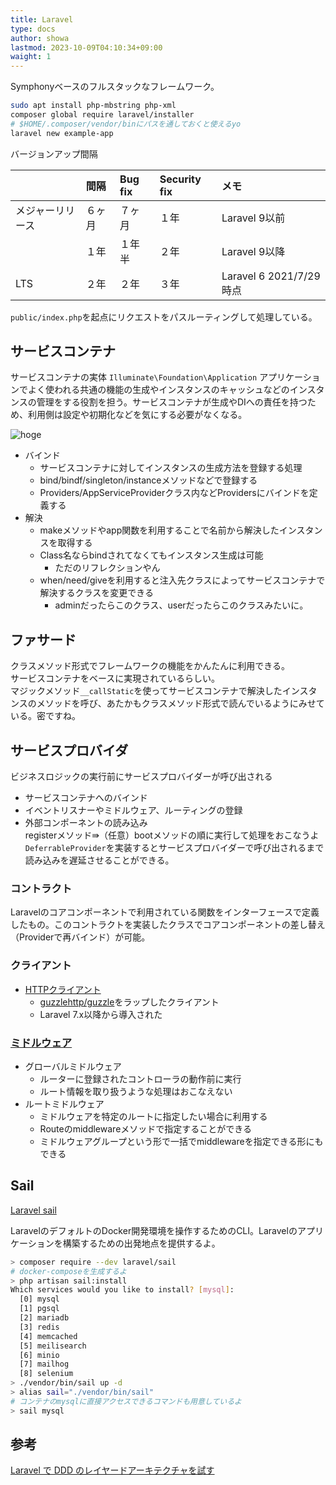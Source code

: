 ```yaml
---
title: Laravel
type: docs
author: showa
lastmod: 2023-10-09T04:10:34+09:00
waight: 1
---
```


Symphonyベースのフルスタックなフレームワーク。

```sh:install.sh
sudo apt install php-mbstring php-xml
composer global require laravel/installer
# $HOME/.composer/vendor/binにパスを通しておくと使えるyo
laravel new example-app
```

バージョンアップ間隔

|  | 間隔 | Bug fix | Security fix | メモ |
|:--|:--|:--|:--|:--|
| メジャーリリース | ６ヶ月 | ７ヶ月 | １年 | Laravel 9以前 |
|  | １年 | １年半 | ２年 | Laravel 9以降 |
| LTS | ２年 | ２年 | ３年 | Laravel 6 2021/7/29時点 |

`public/index.php`を起点にリクエストをパスルーティングして処理している。

## サービスコンテナ

サービスコンテナの実体  `Illuminate\Foundation\Application`
アプリケーションでよく使われる共通の機能の生成やインスタンスのキャッシュなどのインスタンスの管理をする役割を担う。サービスコンテナが生成やDIへの責任を持つため、利用側は設定や初期化などを気にする必要がなくなる。  

![hoge](https://scrapbox.io/files/610287997a99eb001d112d81.png)

- バインド
  - サービスコンテナに対してインスタンスの生成方法を登録する処理
  - bind/bindf/singleton/instanceメソッドなどで登録する
  - Providers/AppServiceProviderクラス内などProvidersにバインドを定義する
- 解決
  - makeメソッドやapp関数を利用することで名前から解決したインスタンスを取得する
  - Class名ならbindされてなくてもインスタンス生成は可能
    - ただのリフレクションやん
  - when/need/giveを利用すると注入先クラスによってサービスコンテナで解決するクラスを変更できる
    - adminだったらこのクラス、userだったらこのクラスみたいに。

## ファサード

クラスメソッド形式でフレームワークの機能をかんたんに利用できる。  
サービスコンテナをベースに実現されているらしい。  
マジックメソッド`__callStatic`を使ってサービスコンテナで解決したインスタンスのメソッドを呼び、あたかもクラスメソッド形式で読んでいるようにみせている。密ですね。  

## サービスプロバイダ

ビジネスロジックの実行前にサービスプロバイダーが呼び出される  

- サービスコンテナへのバインド
- イベントリスナーやミドルウェア、ルーティングの登録
- 外部コンポーネントの読み込み  
registerメソッド⇛（任意）bootメソッドの順に実行して処理をおこなうよ  
`DeferrableProvider`を実装するとサービスプロバイダーで呼び出されるまで読み込みを遅延させることができる。  

### コントラクト

Laravelのコアコンポーネントで利用されている関数をインターフェースで定義したもの。このコントラクトを実装したクラスでコアコンポーネントの差し替え（Providerで再バインド）が可能。  

### クライアント

- [HTTPクライアント](https://readouble.com/laravel/8.x/ja/http-client.html)
  - [guzzlehttp/guzzle](https://docs.guzzlephp.org/en/stable/)をラップしたクライアント
  - Laravel 7.x以降から導入された

### [ミドルウェア](https://readouble.com/laravel/8.x/ja/middleware.html)

- グローバルミドルウェア
  - ルーターに登録されたコントローラの動作前に実行
  - ルート情報を取り扱うような処理はおこなえない
- ルートミドルウェア
  - ミドルウェアを特定のルートに指定したい場合に利用する
  - Routeのmiddlewareメソッドで指定することができる
  - ミドルウェアグループという形で一括でmiddlewareを指定できる形にもできる

## Sail

[Laravel sail](https://readouble.com/laravel/8.x/ja/sail.html)  

LaravelのデフォルトのDocker開発環境を操作するためのCLI。Laravelのアプリケーションを構築するための出発地点を提供するよ。  

```sh:既存のアプリにSailを導入.sh
> composer require --dev laravel/sail
# docker-composeを生成するよ
> php artisan sail:install
Which services would you like to install? [mysql]:
  [0] mysql
  [1] pgsql
  [2] mariadb
  [3] redis
  [4] memcached
  [5] meilisearch
  [6] minio
  [7] mailhog
  [8] selenium
> ./vendor/bin/sail up -d
> alias sail="./vendor/bin/sail"
# コンテナのmysqlに直接アクセスできるコマンドも用意しているよ
> sail mysql
```

## 参考

[Laravel で DDD のレイヤードアーキテクチャを試す](https://zenn.dev/yuuan/articles/54e588ac7e9ae1)
